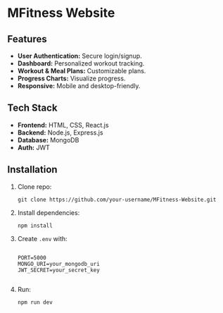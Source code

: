 <!DOCTYPE html>
<html lang="en">
<head>
  <meta charset="UTF-8">
  <meta name="viewport" content="width=device-width, initial-scale=1.0">
  <title>MFitness Website</title>
</head>
<body>
  <h1>MFitness Website</h1>

  <h2>Features</h2>
  <ul>
    <li><strong>User Authentication:</strong> Secure login/signup.</li>
    <li><strong>Dashboard:</strong> Personalized workout tracking.</li>
    <li><strong>Workout & Meal Plans:</strong> Customizable plans.</li>
    <li><strong>Progress Charts:</strong> Visualize progress.</li>
    <li><strong>Responsive:</strong> Mobile and desktop-friendly.</li>
  </ul>

  <h2>Tech Stack</h2>
  <ul>
    <li><strong>Frontend:</strong> HTML, CSS, React.js</li>
    <li><strong>Backend:</strong> Node.js, Express.js</li>
    <li><strong>Database:</strong> MongoDB</li>
    <li><strong>Auth:</strong> JWT</li>
  </ul>

  <h2>Installation</h2>
  <ol>
    <li>Clone repo:  
      <pre><code>git clone https://github.com/your-username/MFitness-Website.git</code></pre>
    </li>
    <li>Install dependencies:  
      <pre><code>npm install</code></pre>
    </li>
    <li>Create <code>.env</code> with:
      <pre><code>
PORT=5000
MONGO_URI=your_mongodb_uri
JWT_SECRET=your_secret_key
      </code></pre>
    </li>
    <li>Run:  
      <pre><code>npm run dev</code></pre>
    </li>
  </ol>


</body>
</html>
